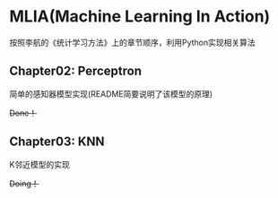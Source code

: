 # MLIA(Machine Learning In Action)
按照李航的《统计学习方法》上的章节顺序，利用Python实现相关算法

## Chapter02: Perceptron
简单的感知器模型实现(README简要说明了该模型的原理)

~~Done！~~

## Chapter03: KNN
K邻近模型的实现

~~Doing！~~